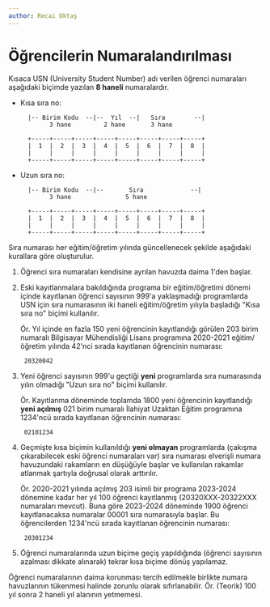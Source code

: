 ```yaml
---
author: Recai Oktaş
---
```


Öğrencilerin Numaralandırılması
===============================

Kısaca USN (University Student Number) adı verilen öğrenci numaraları aşağıdaki
biçimde yazılan **8 haneli** numaralardır.

- Kısa sıra no:

        |-- Birim Kodu  --|--  Yıl  --|   Sıra        --|
              3 hane         2 hane       3 hane

        +-----+-----+-----+-----+-----+-----+-----+-----+
        |  1  |  2  |  3  |  4  |  5  |  6  |  7  |  8  |
        |     |     |     |     |     |     |     |     |
        +-----+-----+-----+-----+-----+-----+-----+-----+

- Uzun sıra no:

        |-- Birim Kodu  --|--       Sıra             --|
              3 hane               5 hane

        +-----+-----+-----+-----+-----+-----+-----+-----+
        |  1  |  2  |  3  |  4  |  5  |  6  |  7  |  8  |
        |     |     |     |     |     |     |     |     |
        +-----+-----+-----+-----+-----+-----+-----+-----+

Sıra numarası her eğitim/öğretim yılında güncellenecek şekilde aşağıdaki
kurallara göre oluşturulur.

1. Öğrenci sıra numaraları kendisine ayrılan havuzda daima 1'den başlar.

2. Eski kayıtlanmalara bakıldığında programa bir eğitim/öğretimi dönemi içinde
   kayıtlanan öğrenci sayısının 999'a yaklaşmadığı programlarda USN için sıra
   numarasının iki haneli eğitim/öğretim yılıyla başladığı "Kısa sıra no" biçimi
   kullanılır.

   Ör. Yıl içinde en fazla 150 yeni öğrencinin kayıtlandığı görülen 203 birim
   numaralı Bilgisayar Mühendisliği Lisans programına 2020-2021 eğitim/öğretim
   yılında 42'nci sırada kayıtlanan öğrencinin numarası:

        20320042

3. Yeni öğrenci sayısının 999'u geçtiği **yeni** programlarda sıra numarasında
   yılın olmadığı "Uzun sıra no" biçimi kullanılır.

   Ör. Kayıtlanma döneminde toplamda 1800 yeni öğrencinin kayıtlandığı **yeni
   açılmış** 021 birim numaralı İlahiyat Uzaktan Eğitim programına 1234'ncü
   sırada kayıtlanan öğrencinin numarası:

        02101234

4. Geçmişte kısa biçimin kullanıldığı **yeni olmayan** programlarda (çakışma
   çıkarabilecek eski öğrenci numaraları var) sıra numarası elverişli numara
   havuzundaki rakamların en düşüğüyle başlar ve kullanılan rakamlar atlanmak
   şartıyla doğrusal olarak arttırılır.

   Ör. 2020-2021 yılında açılmış 203 isimli bir programa 2023-2024 dönemine
   kadar her yıl 100 öğrenci kayıtlanmış (20320XXX-20322XXX numaraları mevcut).
   Buna göre 2023-2024 döneminde 1900 öğrenci kayıtlanacaksa numaralar 00001
   sıra numarasıyla başlar.  Bu öğrencilerden 1234'ncü sırada kayıtlanan
   öğrencinin numarası:

        20301234

5. Öğrenci numaralarında uzun biçime geçiş yapıldığında (öğrenci sayısının
   azalması dikkate alınarak) tekrar kısa biçime  dönüş yapılamaz.

Öğrenci numaralarının daima korunması tercih edilmekle birlikte numara
havuzlarının tükenmesi halinde zorunlu olarak sıfırlanabilir. Ör. (Teorik) 100
yıl sonra 2 haneli yıl alanının yetmemesi.
